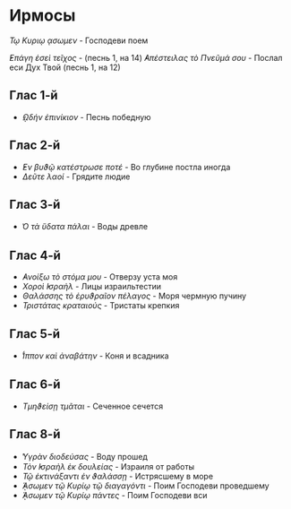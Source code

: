 
# Ирмосы

*Τῳ Κυριῳ ᾳσωμεν* - Господеви поем

*̓Επάγη ἑσεὶ τεῖχος* - (песнь 1, на 14) 
*̓Απέστειλας τὸ Πνεῦμά σου* - Послал еси Дух Твой (песнь 1, на 12) 


## Глас 1-й

- *̓ῼδήν ἐπινίκιον* - Песнь победную

## Глас 2-й

- *̓Εν βυϑῷ κατέστρωσε ποτέ* - Во глубине постла иногда
- *Δεῦτε λαοί* - Грядите людие

## Глас 3-й

- *̔Ο τὰ ὕδατα πάλαι* - Воды древле

## Глас 4-й

- *̓Ανοίξω τὸ στόμα μου* - Отверзу уста моя
- *Χοροὶ ̓Ισραὴλ* - Лицы израильтестии
- *Θαλάσσης τὸ ἐρυϑραῖον πέλαγος* - Моря чермную пучину 
- *Τριστάτας κραταιούς* - Тристаты крепкия

## Глас 5-й

- *̔́Ιππον καὶ ἀναβάτην* - Коня и всадника

## Глас 6-й

- *Τμηϑείσῃ τμᾶται* - Сеченное сечется

## Глас 8-й

- *̔Υγρὰν διοδεύσας* - Воду прошед
- *Τὸν ̓Ισραὴλ ἐκ δουλείας* - Израиля от работы
- *Τῷ ἐκτινάξαντι ἐν ϑαλάσσῃ* - Истрясшему в море
- *̓́ᾼσωμεν τῷ Κυρίῳ τῷ διαγαγόντι* - Поим Господеви проведшему
- *̓́ᾼσωμεν τῷ Κυρίῳ πάντες* - Поим Господеви вси
